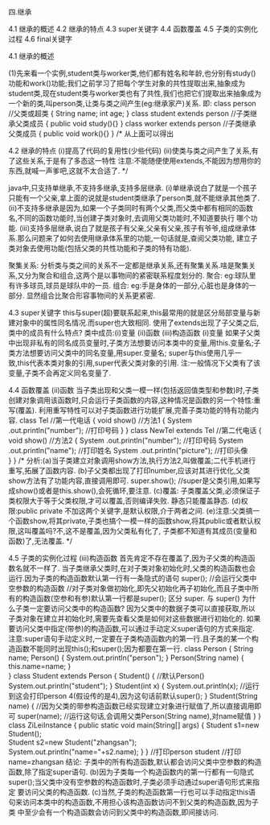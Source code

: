四.继承

 4.1 继承的概述
 4.2 继承的特点
 4.3 super关键字
 4.4 函数覆盖
 4.5 子类的实例化过程
 4.6 final关键字
 
  4.1 继承的概述
  
   (1)先来看一个实例,student类与worker类,他们都有姓名和年龄,也分别有study()功能和work()功能;我们之前学习了把每个学生对象的共性提取出来,抽象成为
   student类,现在student类与worker类也有了共性,我们也把它们提取出来抽象成为一个新的类,叫person类,让类与类之间产生(eg:继承家产)关系.
   即:
   class person   //父类或超类
   {
       String name;
       int age;
   }
   class student extends person //子类继承父类成员
   {
       public void study(){}
   }
   class worker extends person //子类继承父类成员
   {
       public void work(){}
   }
   /*
   从上面可以得出
   
  4.2 继承的特点 
   (i)提高了代码的复用性(少些代码)
   (ii)使类与类之间产生了关系,有了这些关系,于是有了多态这一特性
   注意:不能随便使用extends,不能因为想用你的东西,就喊一声爹吧,这就不太合适了.
   */
   
   java中,只支持单继承,不支持多继承,支持多层继承.
    (i)单继承说白了就是一个孩子只能有一个父亲,拿上面的说就是student类继承了person类,就不能继承其他类了.
    (ii)不支持多继承是因为,如果一个子类同时有两个父类,而父类中都有相同的函数名,不同的函数功能时,当创建子类对象时,去调用父类功能时,不知道要执行
    哪个功能.
    (iii)支持多层继承,说白了就是孩子有父亲,父亲有父亲,孩子有爷爷,组成继承体系.那么问题来了如何去使用继承体系里的功能,一句话就是,查阅父类功能,
    建立子类对象去使用功能(包括父类的共性功能和子类的特有功能).
    
   聚集关系:
    分析类与类之间的关系不一定都是继承关系,还有聚集关系.啥是聚集关系,又分为聚合和组合,这两个是以事物间的紧密联系程度划分的.
    聚合: eg:球队里有许多球员,球员是球队中的一员.
    组合: eg:手是身体的一部分,心脏也是身体的一部分.
    显然组合比聚合形容事物间的关系更紧密.
    
 4.3 super关键字
  this与super(超)要联系起来,this最常用的就是区分局部变量与新建对象中的属性同名情况.而super也大致相同.
  使用了extends出现了子父类之后,类中的成员有什么特点?
  类中成员:(i)变量 (ii)函数 (iii)构造函数
  (i)变量
   如果子父类中出现非私有的同名成员变量时,子类方法想要访问本类中的变量,用this.变量名;子类方法想要访问父类中的同名变量,用super.变量名;
   super与this使用几乎一致,this代表本类对象的引用,super代表父类对象的引用.
   注:一般情况下父类有了该变量,子类不会再定义同名变量了.
 
  4.4 函数覆盖
   (ii)函数
    当子类出现和父类一模一样(包括返回值类型和参数)时,子类创建对象调用该函数时,只会运行子类函数的内容,这种情况是函数的另一个特性:重写(覆盖).
    利用重写特性可以对子类函数进行功能扩展,完善子类功能的特有功能内容.
    class Tel  //第一代电话
    {
        void show() //方法1
        {
            System .out.println("number"); //打印号码
        }
    }
     class NewTel extends Tel  //第二代电话
    {
        void show() //方法2
        {
            System .out.println("number"); //打印号码
            System .out.println("name"); //打印姓名
            System .out.println("picture"); //打印头像      
        }
    }
    /*
    分析:(a)当子类建立对象调用show方法,执行方法2,叫做覆盖;二代手机进行重写,拓展了函数内容.
        (b)子父类都出现了打印number,应该对其进行优化,父类show方法有了功能内容,直接调用即可.
           super.show(); //super是父类引用,如果写成show()或者是this.show(),会死循环,要注意.
        (c)覆盖: 子类覆盖父类,必须保证子类权限大于等于父类权限,才可以覆盖,否则编译失败.
                 静态只能覆盖静态.
        (d)权限:public private 不加这两个关键字,是默认权限,介于两者之间.
        (e)注意:父类搞一个函数show,将其private,子类也搞个一模一样的函数show,将其public或者默认权限,这叫覆盖吗?不,这不是覆盖,因为父类私有化了,
               子类都不知道有其成员(变量和函数)了,无法覆盖.
    */
    
   4.5 子类的实例化过程
    (iii)构造函数
     首先肯定不存在覆盖了,因为子父类的构造函数名就不一样了.
     当子类继承父类时,在对子类对象初始化时,父类的构造函数也会运行.因为子类的构造函数默认第一行有一条隐式的语句 super(); //会运行父类中空参数的构造函数
     //对子类对象做初始化,即先父初始化再子初始化,而且子类中所有的构造函数(空参和有参)默认第一行都是super();
     区分 super. 与 super() 
     为什么子类一定要访问父类中的构造函数?
     因为父类中的数据子类可以直接获取,所以子类对象在建立并初始化时,需要先查看父类是如何对这些数据进行初始化的.
     如果要访问父类中指定(带参)的构造函数,可以通过手动定义super语句的方式来指定.
     注意:super语句手动定义时,一定要在子类构造函数内的第一行.且子类的某一个构造函数不能同时出现this();和super();因为都要在第一行.
     class Person
     {
         String name;
         Person()
         {
             System.out.println("person");
         }
         Person(String name)
         {
             this.name=name;
         }   
     }
     class Student extends Person
     {
         Student()
         {
             //默认Person()
             System.out.println("student");
         }
         Student(int x)
         {
             System.out.println(x); //运行到这会打印person 4(假设传的是4),因为这句话前默认super();
         }
         Student(String name)
         {
             //因为父类的带参构造函数已经实现建立对象进行赋值了,所以直接调用即可
             super(name); //运行这句话,会调用父类Person(String name),对name赋值
         }
     }
     class ZiLeiInstance
     {
         public static void main(String[] args)
         {
             Student s1=new Student();  
             Student s2=new Student("zhangsan");  
             System.out.println("name="+s2.name);
         }
     }
     //打印person 
           student
     //打印name=zhangsan
     结论:
     子类中的所有构造函数,默认都会访问父类中空参数的构造函数,除了指定super语句.
     (b)因为子类每一个构造函数内的第一行都有一句隐式super();当父类中没有空参数的构造函数时,子类必须手动通过super语句形式来指定
        要访问父类的构造函数.
     (c)当然,子类的构造函数第一行也可以手动指定this语句来访问本类中的构造函数,不用担心该构造函数访问不到父类的构造函数,因为子类
        中至少会有一个构造函数会访问到父类中的构造函数,即间接访问.
        
        
     
    
    
    
  
    
    
    
    
    
   
   
   
   
 
  
